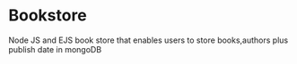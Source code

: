 # Bookstore
Node JS and EJS book store that enables users to store books,authors plus publish date in mongoDB
